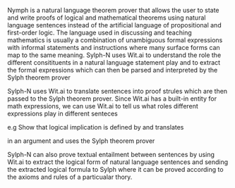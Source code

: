 Nymph is a natural language theorem prover that allows the user to state and write proofs of logical and mathematical theorems using natural language sentences instead of the artificial language of propositional and first-order logic. 
The language used in discussing and teaching mathematics is usually a combination of unambiguous formal expressions with informal statements and instructions where many surface forms can map to the same meaning. Sylph-N uses Wit.ai to understand the role the different consitituents in a natural language statement play and to extract the formal expressions which can then be parsed and interpreted by the Sylph theorem prover 

Sylph-N uses Wit.ai to translate sentences into proof strules which are then passed to the Sylph theorem prover.
Since Wit.ai has a built-in entity for math expressions, we can use Wit.ai to tell us what roles different expressions play in different senteces 

e.g Show that logical implication is defined by 
and translates 

in an argument and uses the
Sylph theorem prover

Sylph-N can also prove textual entailment between sentences by using Wit.ai to extract the logical form of natural language sentences and sending the extracted logical formula to Sylph where it can be proved according to the axioms and rules of a particualar thory. 